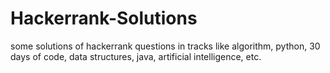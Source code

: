 # Hackerrank-Solutions
some solutions of hackerrank questions in tracks like algorithm, python, 30 days of code, data structures, java, artificial intelligence, etc.
